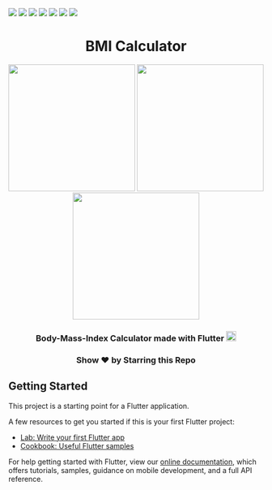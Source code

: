 ![](https://img.shields.io/badge/Application-BMI_Calculator-yellow.svg)
![](https://img.shields.io/badge/Programming_Language-Dart-blue.svg)
![](https://img.shields.io/badge/Framework_Used-Flutter-brown.svg)
![](https://img.shields.io/badge/Dart_Version-2.15.1-skyblue.svg)
![](https://img.shields.io/badge/Flutter_Version-2.8.1-skyblue.svg)
![](https://img.shields.io/badge/Level-Basic-red.svg)
![](https://img.shields.io/badge/Status-Complete-green.svg)

<h1 align="center">BMI Calculator</h1>

<p align="center">
<img src="https://i.postimg.cc/fy8hzcrk/mockup-1.png" width=250 /> 
<img src="https://i.postimg.cc/285DHt1W/mockup-2.png" width=250 />
<img src="https://i.postimg.cc/59gJSJ21/mockup-3.png" width=250 />
</p>

<h3 align="center"> Body-Mass-Index Calculator made with Flutter  <img src="https://www.vectorlogo.zone/logos/flutterio/flutterio-icon.svg" alt="flutter" width="20" height="20"/> </a></h3>


<h3 align="center"> Show ❤️ by Starring this Repo </h3>

## Getting Started

This project is a starting point for a Flutter application.

A few resources to get you started if this is your first Flutter project:

- [Lab: Write your first Flutter app](https://flutter.dev/docs/get-started/codelab)
- [Cookbook: Useful Flutter samples](https://flutter.dev/docs/cookbook)

For help getting started with Flutter, view our
[online documentation](https://flutter.dev/docs), which offers tutorials,
samples, guidance on mobile development, and a full API reference.

